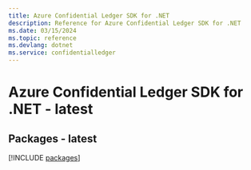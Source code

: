 ```yaml
---
title: Azure Confidential Ledger SDK for .NET
description: Reference for Azure Confidential Ledger SDK for .NET
ms.date: 03/15/2024
ms.topic: reference
ms.devlang: dotnet
ms.service: confidentialledger
---
```

# Azure Confidential Ledger SDK for .NET - latest
## Packages - latest
[!INCLUDE [packages](confidential-ledger-index.md)]